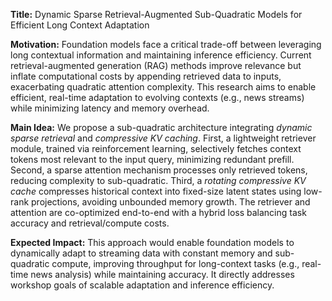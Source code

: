**Title:** Dynamic Sparse Retrieval-Augmented Sub-Quadratic Models for Efficient Long Context Adaptation  

**Motivation:** Foundation models face a critical trade-off between leveraging long contextual information and maintaining inference efficiency. Current retrieval-augmented generation (RAG) methods improve relevance but inflate computational costs by appending retrieved data to inputs, exacerbating quadratic attention complexity. This research aims to enable efficient, real-time adaptation to evolving contexts (e.g., news streams) while minimizing latency and memory overhead.  

**Main Idea:** We propose a sub-quadratic architecture integrating *dynamic sparse retrieval* and *compressive KV caching*. First, a lightweight retriever module, trained via reinforcement learning, selectively fetches context tokens most relevant to the input query, minimizing redundant prefill. Second, a sparse attention mechanism processes only retrieved tokens, reducing complexity to sub-quadratic. Third, a *rotating compressive KV cache* compresses historical context into fixed-size latent states using low-rank projections, avoiding unbounded memory growth. The retriever and attention are co-optimized end-to-end with a hybrid loss balancing task accuracy and retrieval/compute costs.  

**Expected Impact:** This approach would enable foundation models to dynamically adapt to streaming data with constant memory and sub-quadratic compute, improving throughput for long-context tasks (e.g., real-time news analysis) while maintaining accuracy. It directly addresses workshop goals of scalable adaptation and inference efficiency.